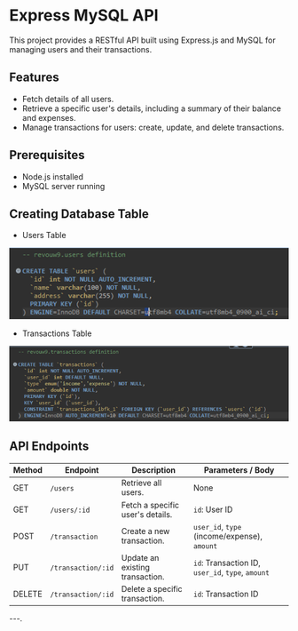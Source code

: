# Express MySQL API

This project provides a RESTful API built using Express.js and MySQL for managing users and their transactions.

## Features

- Fetch details of all users.
- Retrieve a specific user's details, including a summary of their balance and expenses.
- Manage transactions for users: create, update, and delete transactions.

## Prerequisites

- Node.js installed
- MySQL server running

## Creating Database Table

- Users Table

![users](users.png)

- Transactions Table

![trans](trans.png)

## API Endpoints

| Method | Endpoint           | Description                      | Parameters / Body                                 |
| ------ | ------------------ | -------------------------------- | ------------------------------------------------- |
| GET    | `/users`           | Retrieve all users.              | None                                              |
| GET    | `/users/:id`       | Fetch a specific user's details. | `id`: User ID                                     |
| POST   | `/transaction`     | Create a new transaction.        | `user_id`, `type` (income/expense), `amount`      |
| PUT    | `/transaction/:id` | Update an existing transaction.  | `id`: Transaction ID, `user_id`, `type`, `amount` |
| DELETE | `/transaction/:id` | Delete a specific transaction.   | `id`: Transaction ID                              |

---.
